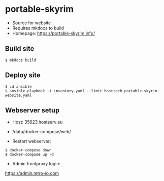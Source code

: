 # portable-skyrim

* Source for website
* Requires mkdocs to build
* Homepage: https://portable-skyrim.info/

## Build site

```
$ mkdocs build
```

## Deploy site

```
$ cd ansible
$ ansible-playbook -i inventory.yaml --limit hosttech portable-skyrim-website.yaml
```

## Webserver setup

* Host: 35923.hostserv.eu
* /data/docker-compose/web/

* Restart webserver:

```
$ docker-compose down
$ docker-compose up -d
```

* Admin frontproxy login: 

https://admin.retro-io.com
